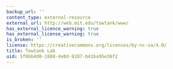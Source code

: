 ```yaml
---
backup_url: ''
content_type: external-resource
external_url: http://web.mit.edu/towtank/www/
has_external_licence_warning: true
has_external_license_warning: true
is_broken: ''
license: https://creativecommons.org/licenses/by-nc-sa/4.0/
title: Towtank Lab
uid: 5f6bb4d0-1888-4e8d-9287-b41ba95e36f2
---
```

